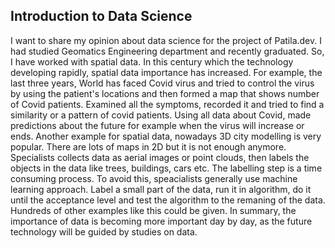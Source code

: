 ## Introduction to Data Science 

I want to share my opinion about data science for the project of Patila.dev. 
I had studied Geomatics Engineering department and recently graduated. So, I have worked with spatial data. In this century which the technology developing rapidly, 
spatial data importance has increased. For example, the last three years, World has faced Covid virus and tried to control the virus by using the patient's locations
and then formed a map that shows number of Covid patients. Examined all the symptoms, recorded it and tried to find a similarity or a pattern of covid patients. Using 
all data about Covid, made predictions about the future for example when the virus will increase or ends.
Another example for spatial data, nowadays 3D city modelling is very popular. There are lots of maps in 2D but it is not enough anymore. Specialists collects data as 
aerial images or point clouds, then labels the objects in the data like trees, buildings, cars etc. The labelling step is a time consuming process. To avoid this, speacialists generally use machine learning approach. Label a small part of the data, run it in algorithm, do it until the acceptance level and test the algorithm to the remaning of the data.
Hundreds of other examples like this could be given. In summary, the importance of data is becoming more important day by day, as the future technology will be guided by studies on data.
